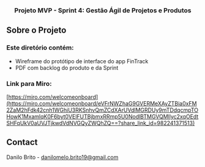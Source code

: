 <!-- PROJECT LOGO -->
<div align="center">
<h3 align="center"> Projeto MVP - Sprint 4: Gestão Ágil de Projetos e Produtos </h3>

</div>

## Sobre o Projeto

### Este diretório contém:
* Wireframe do protótipo de interface do app FinTrack
* PDF com backlog do produto e da Sprint

### Link para Miro: 
[https://miro.com/welcomeonboard](https://miro.com/welcomeonboard/eVFrNWZhaG9GVERMeXAyZTBia0xFM2ZaM2hFdk42cnh1WGhiU3RKSnhvQmZCdXArUVdlMGRDUy9mTDdqcmpTOHowK1MxamlqK0F6byt0VElFUTBjbmxRRmp5U0NodlBTMGVQMllyc2xqOEdtSHFqUkV0aUVJTjkwdVdNVGQyZWQhZQ==?share_link_id=982241371513)


## Contact

Danilo Brito - danilomelo.brito19@gmail.com